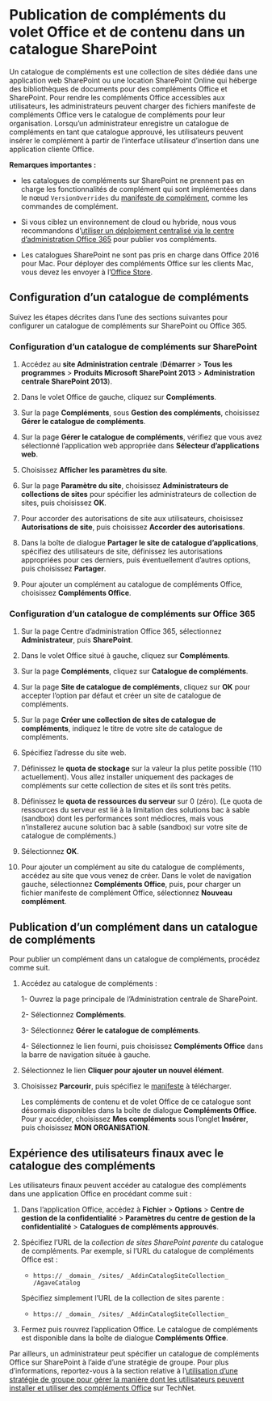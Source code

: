# <a name="publish-task-pane-and-content-add-ins-to-a-sharepoint-catalog"></a>Publication de compléments du volet Office et de contenu dans un catalogue SharePoint

Un catalogue de compléments est une collection de sites dédiée dans une application web SharePoint ou une location SharePoint Online qui héberge des bibliothèques de documents pour des compléments Office et SharePoint. Pour rendre les compléments Office accessibles aux utilisateurs, les administrateurs peuvent charger des fichiers manifeste de compléments Office vers le catalogue de compléments pour leur organisation. Lorsqu’un administrateur enregistre un catalogue de compléments en tant que catalogue approuvé, les utilisateurs peuvent insérer le complément à partir de l’interface utilisateur d’insertion dans une application cliente Office.

**Remarques importantes :** 

- les catalogues de compléments sur SharePoint ne prennent pas en charge les fonctionnalités de complément qui sont implémentées dans le nœud `VersionOverrides` du [manifeste de complément](../overview/add-in-manifests.md), comme les commandes de complément.

- Si vous ciblez un environnement de cloud ou hybride, nous vous recommandons d’[utiliser un déploiement centralisé via le centre d’administration Office 365](publish/centralized-deployment.md) pour publier vos compléments.

- Les catalogues SharePoint ne sont pas pris en charge dans Office 2016 pour Mac. Pour déployer des compléments Office sur les clients Mac, vous devez les envoyer à l’[Office Store](http://msdn.microsoft.com/library/ff075782-1303-4517-91cc-b3d730e9b9ae%28Office.15%29.aspx).   

## <a name="set-up-an-add-in-catalog"></a>Configuration d’un catalogue de compléments

Suivez les étapes décrites dans l’une des sections suivantes pour configurer un catalogue de compléments sur SharePoint ou Office 365.

### <a name="to-set-up-an-add-in-catalog-on-sharepoint"></a>Configuration d’un catalogue de compléments sur SharePoint

1. Accédez au **site Administration centrale** (**Démarrer** > **Tous les programmes** > **Produits Microsoft SharePoint 2013** > **Administration centrale SharePoint 2013**).
    
2. Dans le volet Office de gauche, cliquez sur  **Compléments**.
    
3. Sur la page  **Compléments**, sous  **Gestion des compléments**, choisissez  **Gérer le catalogue de compléments**.
    
4. Sur la page  **Gérer le catalogue de compléments**, vérifiez que vous avez sélectionné l’application web appropriée dans  **Sélecteur d’applications web**.
    
5. Choisissez  **Afficher les paramètres du site**.
    
6. Sur la page  **Paramètre du site**, choisissez  **Administrateurs de collections de sites** pour spécifier les administrateurs de collection de sites, puis choisissez **OK**.
    
7. Pour accorder des autorisations de site aux utilisateurs, choisissez  **Autorisations de site**, puis choisissez  **Accorder des autorisations**.
    
8. Dans la boîte de dialogue  **Partager le site de catalogue d’applications**, spécifiez des utilisateurs de site, définissez les autorisations appropriées pour ces derniers, puis éventuellement d’autres options, puis choisissez  **Partager**.
    
9. Pour ajouter un complément au catalogue de compléments Office, choisissez **Compléments Office**.

### <a name="to-set-up-an-add-in-catalog-on-office-365"></a>Configuration d’un catalogue de compléments sur Office 365

1. Sur la page Centre d’administration Office 365, sélectionnez **Administrateur**, puis **SharePoint**.
    
2. Dans le volet Office situé à gauche, cliquez sur  **Compléments**.
    
3. Sur la page  **Compléments**, cliquez sur  **Catalogue de compléments**.
    
4. Sur la page  **Site de catalogue de compléments**, cliquez sur  **OK** pour accepter l’option par défaut et créer un site de catalogue de compléments.
    
5. Sur la page  **Créer une collection de sites de catalogue de compléments**, indiquez le titre de votre site de catalogue de compléments.
    
6. Spécifiez l’adresse du site web.
    
7. Définissez le **quota de stockage** sur la valeur la plus petite possible (110 actuellement). Vous allez installer uniquement des packages de compléments sur cette collection de sites et ils sont très petits.
    
8. Définissez le **quota de ressources du serveur** sur 0 (zéro). (Le quota de ressources du serveur est lié à la limitation des solutions bac à sable (sandbox) dont les performances sont médiocres, mais vous n’installerez aucune solution bac à sable (sandbox) sur votre site de catalogue de compléments.)
    
9. Sélectionnez **OK**.
    
10. Pour ajouter un complément au site du catalogue de compléments, accédez au site que vous venez de créer. Dans le volet de navigation gauche, sélectionnez **Compléments Office**, puis, pour charger un fichier manifeste de complément Office, sélectionnez **Nouveau complément**.

## <a name="publish-an-add-in-to-an-add-in-catalog"></a>Publication d’un complément dans un catalogue de compléments

Pour publier un complément dans un catalogue de compléments, procédez comme suit.

1. Accédez au catalogue de compléments :

    1- Ouvrez la page principale de l’Administration centrale de SharePoint.
    
    2- Sélectionnez **Compléments**.
    
    3- Sélectionnez **Gérer le catalogue de compléments**.
    
    4- Sélectionnez le lien fourni, puis choisissez **Compléments Office** dans la barre de navigation située à gauche.
    
2. Sélectionnez le lien **Cliquer pour ajouter un nouvel élément**.
    
3. Choisissez **Parcourir**, puis spécifiez le [manifeste](../overview/add-in-manifests.md) à télécharger.
    
    Les compléments de contenu et de volet Office de ce catalogue sont désormais disponibles dans la boîte de dialogue **Compléments Office**. Pour y accéder, choisissez **Mes compléments** sous l’onglet **Insérer**, puis choisissez **MON ORGANISATION**.

## <a name="end-user-experience-with-the-add-in-catalog"></a>Expérience des utilisateurs finaux avec le catalogue des compléments

Les utilisateurs finaux peuvent accéder au catalogue des compléments dans une application Office en procédant comme suit :

1. Dans l’application Office, accédez à **Fichier**  >  **Options**  >  **Centre de gestion de la confidentialité**  >  **Paramètres du centre de gestion de la confidentialité**  >  **Catalogues de compléments approuvés**.
    
2. Spécifiez l’URL de la _collection de sites SharePoint parente_ du catalogue de compléments. Par exemple, si l’URL du catalogue de compléments Office est :
    
    - `https:// _domain_ /sites/ _AddinCatalogSiteCollection_ /AgaveCatalog`
    
    Spécifiez simplement l’URL de la collection de sites parente :
    
    - `https:// _domain_ /sites/ _AddinCatalogSiteCollection_`
    
3. Fermez puis rouvrez l’application Office. Le catalogue de compléments est disponible dans la boîte de dialogue **Compléments Office**.

Par ailleurs, un administrateur peut spécifier un catalogue de compléments Office sur SharePoint à l’aide d’une stratégie de groupe. Pour plus d’informations, reportez-vous à la section relative à l’[utilisation d’une stratégie de groupe pour gérer la manière dont les utilisateurs peuvent installer et utiliser des compléments Office](https://technet.microsoft.com/en-us/library/jj219429.aspx#BKMK_GP) sur TechNet.

